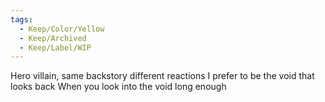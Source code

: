 ```yaml
---
tags:
  - Keep/Color/Yellow
  - Keep/Archived
  - Keep/Label/WIP
---
```


Hero villain, same backstory different reactions
I prefer to be the void that looks back
When you look into the void long enough